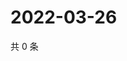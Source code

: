 # 2022-03-26

共 0 条

<!-- BEGIN WEIBO -->
<!-- 最后更新时间 Sat Mar 26 2022 03:12:56 GMT+0800 (China Standard Time) -->

<!-- END WEIBO -->
